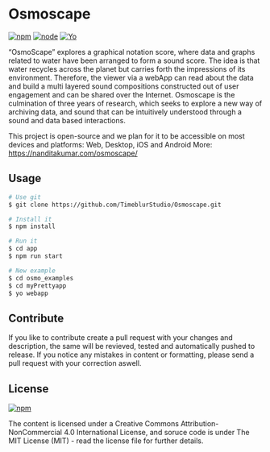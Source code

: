 # Osmoscape
[![npm](https://img.shields.io/badge/npm-v6.11.3-orange)]() [![node](https://img.shields.io/badge/node-10.17.0-orange)]() [![Yo](https://img.shields.io/badge/yo-v3.1-brightgreen)]()

“OsmoScape” explores a graphical notation score, where data and graphs related to water have been arranged to form a sound score. The idea is that water recycles across the planet but carries forth the impressions of its environment. Therefore, the viewer via a webApp can read about the data and build a multi layered sound compositions constructed out of user engagement and can be shared over the Internet. Osmoscape is the culmination of three years of research, which seeks to explore a new way of archiving data, and sound that can be intuitively understood through a sound and data based interactions.

This project is open-source and we plan for it to be accessible on most devices and platforms: Web, Desktop, iOS and Android
More: https://nanditakumar.com/osmoscape/

## Usage

```bash
# Use git
$ git clone https://github.com/TimeblurStudio/Osmoscape.git

# Install it
$ npm install

# Run it
$ cd app
$ npm run start

# New example
$ cd osmo_examples
$ cd myPrettyapp
$ yo webapp

```

## Contribute
If you like to contribute create a pull request with your changes and description, the same will be revieved, tested and automatically pushed to release. If you notice any mistakes in content or formatting, please send a pull request with your correction aswell.

## License
[![npm](https://i.creativecommons.org/l/by-nc/4.0/88x31.png)](http://creativecommons.org/licenses/by-nc/4.0/)

The content is licensed under a Creative Commons Attribution-NonCommercial 4.0 International License, and soruce code is under The MIT License (MIT) - read the license file for further details.